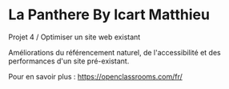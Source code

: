 # La Panthere By Icart Matthieu
Projet 4 / Optimiser un site web existant

Améliorations du référencement naturel, de l'accessibilité et des performances d'un site pré-existant.

Pour en savoir plus : https://openclassrooms.com/fr/
